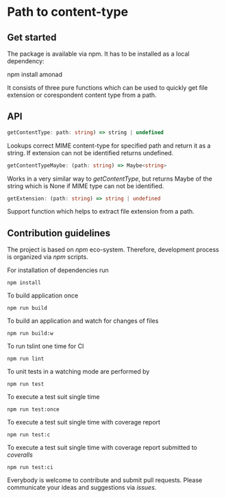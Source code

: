 # Path to content-type 

## Get started 

The package is available via npm. It has to be installed as a local dependency:

npm install amonad

It consists of three pure functions which can be used to quickly get file extension or corespondent content type from a path.

## API

```typescript
getContentType: path: string) => string | undefined
```

Lookups correct MIME content-type for specified path and return it as a string. If extension can not be identified returns undefined.

```typescript
getContentTypeMaybe: (path: string) => Maybe<string>
```

Works in a very similar way to *getContentType*, but returns Maybe of the string which is None if MIME type can not be identified.

```typescript
getExtension: (path: string) => string | undefined
```

Support function which helps to extract file extension from a path.

## Contribution guidelines

The project is based on *npm* eco-system. Therefore, development process is organized via *npm* scripts.

For installation of dependencies run

    npm install

To build application once

    npm run build

To build an application and watch for changes of files

    npm run build:w

To run tslint one time for CI

    npm run lint

To unit tests in a watching mode are performed by 

    npm run test
    
To execute a test suit single time

    npm run test:once

To execute a test suit single time with coverage report

    npm run test:c

To execute a test suit single time with coverage report submitted to *coveralls*

    npm run test:ci

Everybody is welcome to contribute and submit pull requests. Please communicate your ideas and suggestions via *issues*.